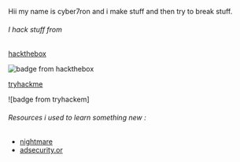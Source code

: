 
Hii my name is cyber7ron and i make stuff and then try to break stuff.

###### I hack stuff from

[hackthebox](proiflelink)

![badge from hackthebox]()

[tryhackme](profilelink)

![badge from tryhackem]

###### Resources i used to learn something new :

* [nightmare]()
* [adsecurity.or]()



